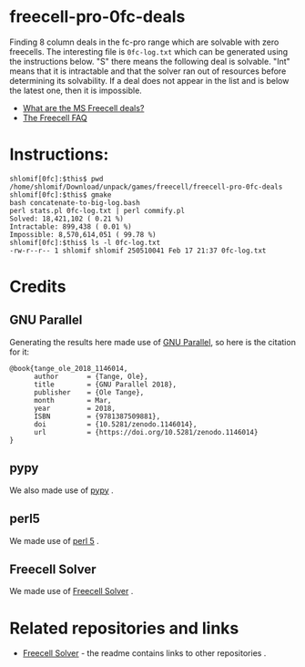 # freecell-pro-0fc-deals

Finding 8 column deals in the fc-pro range which are solvable with zero
freecells. The interesting file is `0fc-log.txt` which can be generated using
the instructions below. "S" there means the following deal is solvable. "Int"
means that it is intractable and that the solver ran out of resources before
determining its solvability. If a deal does not appear in the list and is below
the latest one, then it is impossible.

* [What are the MS Freecell deals?](http://fc-solve.shlomifish.org/faq.html#what_are_ms_deals)
* [The Freecell FAQ](http://www.solitairelaboratory.com/fcfaq.html)

# Instructions:

```
shlomif[0fc]:$this$ pwd
/home/shlomif/Download/unpack/games/freecell/freecell-pro-0fc-deals
shlomif[0fc]:$this$ gmake
bash concatenate-to-big-log.bash
perl stats.pl 0fc-log.txt | perl commify.pl
Solved: 18,421,102 ( 0.21 %)
Intractable: 899,438 ( 0.01 %)
Impossible: 8,570,614,051 ( 99.78 %)
shlomif[0fc]:$this$ ls -l 0fc-log.txt
-rw-r--r-- 1 shlomif shlomif 250510041 Feb 17 21:37 0fc-log.txt
```

# Credits

## GNU Parallel

Generating the results here made use of
[GNU Parallel](https://www.gnu.org/software/parallel/), so here is the citation
for it:

```
@book{tange_ole_2018_1146014,
      author       = {Tange, Ole},
      title        = {GNU Parallel 2018},
      publisher    = {Ole Tange},
      month        = Mar,
      year         = 2018,
      ISBN         = {9781387509881},
      doi          = {10.5281/zenodo.1146014},
      url          = {https://doi.org/10.5281/zenodo.1146014}
}
```

## pypy

We also made use of [pypy](http://pypy.org/) .

## perl5

We made use of [perl 5](https://dev.perl.org/perl5/) .

## Freecell Solver

We made use of [Freecell Solver](http://fc-solve.shlomifish.org/) .

# Related repositories and links

* [Freecell Solver](https://github.com/shlomif/fc-solve) - the readme contains links to other repositories .
